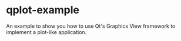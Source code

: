 qplot-example
=============

An example to show you how to use Qt's Graphics View framework to implement a plot-like application.
